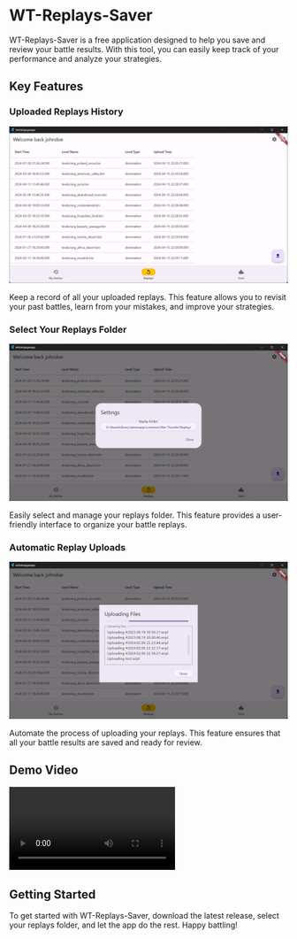 # WT-Replays-Saver

WT-Replays-Saver is a free application designed to help you save and review your battle results. With this tool, you can easily keep track of your performance and analyze your strategies.

## Key Features

### Uploaded Replays History
![alt text](readme_resources/image.png)

Keep a record of all your uploaded replays. This feature allows you to revisit your past battles, learn from your mistakes, and improve your strategies.

### Select Your Replays Folder
![alt text](readme_resources/image-1.png)

Easily select and manage your replays folder. This feature provides a user-friendly interface to organize your battle replays.

### Automatic Replay Uploads
![alt text](readme_resources/image-2.png)

Automate the process of uploading your replays. This feature ensures that all your battle results are saved and ready for review.

## Demo Video

![Video can be seen here](https://github.com/Sgambe33/WT-Replays-Saver/blob/main/readme_resources/demovideo.mp4)

## Getting Started

To get started with WT-Replays-Saver, download the latest release, select your replays folder, and let the app do the rest. Happy battling!